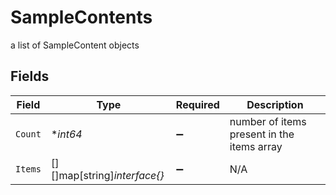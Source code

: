 # SampleContents

a list of SampleContent objects


## Fields

| Field                                      | Type                                       | Required                                   | Description                                |
| ------------------------------------------ | ------------------------------------------ | ------------------------------------------ | ------------------------------------------ |
| `Count`                                    | **int64*                                   | :heavy_minus_sign:                         | number of items present in the items array |
| `Items`                                    | [][]map[string]*interface{}*               | :heavy_minus_sign:                         | N/A                                        |